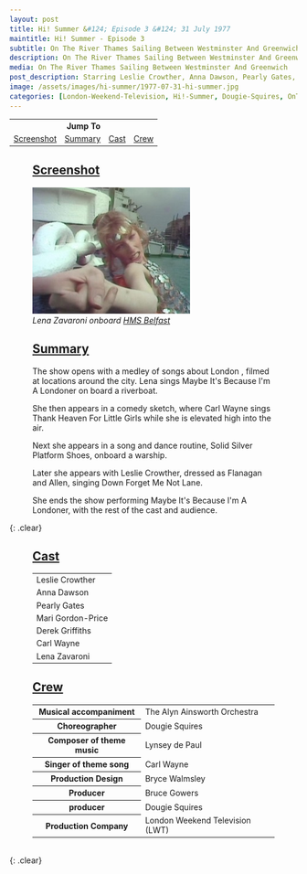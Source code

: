 ```yaml
---
layout: post
title: Hi! Summer &#124; Episode 3 &#124; 31 July 1977
maintitle: Hi! Summer - Episode 3
subtitle: On The River Thames Sailing Between Westminster And Greenwich
description: On The River Thames Sailing Between Westminster And Greenwich. Leslie Crowther, Anna Dawson, Pearly Gates, Mari Gordon-Price, Derek Griffiths, Derek Griffiths, Lena Zavaroni.
media: On The River Thames Sailing Between Westminster And Greenwich
post_description: Starring Leslie Crowther, Anna Dawson, Pearly Gates, Mari Gordon-Price, Derek Griffiths, Derek Griffiths, Lena Zavaroni.
image: /assets/images/hi-summer/1977-07-31-hi-summer.jpg
categories: [London-Weekend-Television, Hi!-Summer, Dougie-Squires, OnThisDay31July]
---
```


<table style="text-align:center;">
<tr><th colspan="4">Jump To</th></tr>
<tr>
<td><a href="#screenshot">Screenshot</a></td>
<td><a href="#summary">Summary</a></td>
<td><a href="#cast">Cast</a></td>
<td><a href="#crew">Crew</a></td>
</tr>
</table>

<figure class="fig1">
<figcaption>
<h2 id="screenshot"><a href="#screenshot">Screenshot</a></h2>
</figcaption>
<img src="/assets/images/hi-summer/1977-07-31-hi-summer.jpg" class="full-width" />
<figcaption>
<cite>Lena Zavaroni onboard <a href="https://www.iwm.org.uk/visits/hms-belfast">HMS Belfast</a></cite>
</figcaption>
</figure>

<figure class="fig2">
<figcaption>
<h2 id="summary"><a href="#summary">Summary</a></h2>
</figcaption>
<p>The show opens with a medley of songs about London , filmed at locations around the city. Lena sings Maybe It's Because I'm A Londoner on board a riverboat.</p>
<p>She then appears in a comedy sketch, where Carl Wayne sings Thank Heaven For Little Girls while she is elevated high into the air.</p>
<p>Next she appears in a song and dance routine, Solid Silver Platform Shoes, onboard a warship.</p>
<p>Later she appears with Leslie Crowther, dressed as Flanagan and Allen, singing Down Forget Me Not Lane.</p>
<p>She ends the show performing Maybe It's Because I'm A Londoner, with the rest of the cast and audience.</p>
</figure>

{: .clear}

<figure class="fig1">
<figcaption>
<h2 id="cast"><a href="#cast">Cast</a></h2>
</figcaption>
<table>
<tr><td>Leslie Crowther</td></tr>
<tr><td>Anna Dawson</td></tr>
<tr><td>Pearly Gates</td></tr>
<tr><td>Mari Gordon-Price</td></tr>
<tr><td>Derek Griffiths</td></tr>
<tr><td>Carl Wayne</td></tr>
<tr><td>Lena Zavaroni</td></tr>
</table>
</figure>

<figure class="fig2">
<figcaption>
<h2 id="crew"><a href="#crew">Crew</a></h2>
</figcaption>
<table>
<tr><th>Musical accompaniment</th><td>The Alyn Ainsworth Orchestra</td></tr>
<tr><th>Choreographer</th><td>Dougie Squires</td></tr>
<tr><th>Composer of theme music</th><td>Lynsey de Paul</td></tr>
<tr><th>Singer of theme song</th><td>Carl Wayne</td></tr>
<tr><th>Production Design</th><td>Bryce Walmsley</td></tr>
<tr><th>Producer</th><td>Bruce Gowers</td></tr>
<tr><th>producer</th><td>Dougie Squires</td></tr>
<tr><th>Production Company</th><td>London Weekend Television (LWT)</td></tr>
</table>
</figure>

<br />{: .clear}

